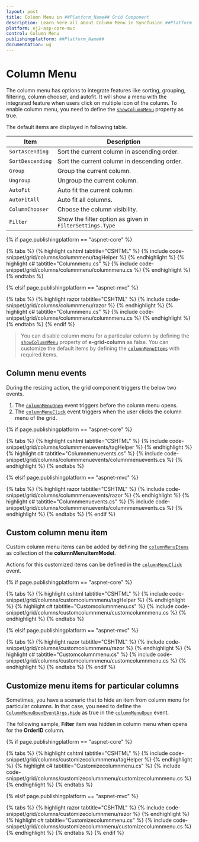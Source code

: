 ```yaml
---
layout: post
title: Column Menu in ##Platform_Name## Grid Component
description: Learn here all about Column Menu in Syncfusion ##Platform_Name## Grid component of Syncfusion Essential JS 2 and more.
platform: ej2-asp-core-mvc
control: Column Menu
publishingplatform: ##Platform_Name##
documentation: ug
---
```


# Column Menu

The column menu has options to integrate features like sorting, grouping, filtering, column chooser, and autofit. It will show a menu with the integrated feature when users click on multiple icon of the column. To enable column menu, you need to define the [`showColumnMenu`](https://help.syncfusion.com/cr/aspnetcore-js2/Syncfusion.EJ2.Grids.GridColumn.html#Syncfusion_EJ2_Grids_GridColumn_ShowColumnMenu) property as true.

The default items are displayed in following table.

| Item | Description |
|-----|-----|
| `SortAscending` | Sort the current column in ascending order. |
| `SortDescending` | Sort the current column in descending order. |
| `Group` | Group the current column. |
| `Ungroup` | Ungroup the current column. |
| `AutoFit` | Auto fit the current column. |
| `AutoFitAll` | Auto fit all columns. |
| `ColumnChooser` | Choose the column visibility. |
| `Filter` | Show the filter option as given in `FilterSettings.Type` |

{% if page.publishingplatform == "aspnet-core" %}

{% tabs %}
{% highlight cshtml tabtitle="CSHTML" %}
{% include code-snippet/grid/columns/columnmenu/tagHelper %}
{% endhighlight %}
{% highlight c# tabtitle="Columnmenu.cs" %}
{% include code-snippet/grid/columns/columnmenu/columnmenu.cs %}
{% endhighlight %}
{% endtabs %}

{% elsif page.publishingplatform == "aspnet-mvc" %}

{% tabs %}
{% highlight razor tabtitle="CSHTML" %}
{% include code-snippet/grid/columns/columnmenu/razor %}
{% endhighlight %}
{% highlight c# tabtitle="Columnmenu.cs" %}
{% include code-snippet/grid/columns/columnmenu/columnmenu.cs %}
{% endhighlight %}
{% endtabs %}
{% endif %}



> You can disable column menu for a particular column by defining the [`showColumnMenu`](https://help.syncfusion.com/cr/aspnetcore-js2/Syncfusion.EJ2.Grids.GridColumn.html#Syncfusion_EJ2_Grids_GridColumn_ShowColumnMenu) property of **e-grid-column** as false.
> You can customize the default items by defining the [`columnMenuItems`](https://help.syncfusion.com/cr/aspnetcore-js2/Syncfusion.EJ2.Grids.Grid.html#Syncfusion_EJ2_Grids_Grid_ColumnMenuItems) with required items.

## Column menu events

During the resizing action, the grid component triggers the below two events.

1. The [`columnMenuOpen`](https://help.syncfusion.com/cr/aspnetcore-js2/Syncfusion.EJ2.Grids.Grid.html#Syncfusion_EJ2_Grids_Grid_ColumnMenuOpen) event triggers before the column menu opens.
2. The [`columnMenuClick`](https://help.syncfusion.com/cr/aspnetcore-js2/Syncfusion.EJ2.Grids.Grid.html#Syncfusion_EJ2_Grids_Grid_ColumnMenuClick) event triggers when the user clicks the column menu of the grid.

{% if page.publishingplatform == "aspnet-core" %}

{% tabs %}
{% highlight cshtml tabtitle="CSHTML" %}
{% include code-snippet/grid/columns/columnmenuevents/tagHelper %}
{% endhighlight %}
{% highlight c# tabtitle="Columnmenuevents.cs" %}
{% include code-snippet/grid/columns/columnmenuevents/columnmenuevents.cs %}
{% endhighlight %}
{% endtabs %}

{% elsif page.publishingplatform == "aspnet-mvc" %}

{% tabs %}
{% highlight razor tabtitle="CSHTML" %}
{% include code-snippet/grid/columns/columnmenuevents/razor %}
{% endhighlight %}
{% highlight c# tabtitle="Columnmenuevents.cs" %}
{% include code-snippet/grid/columns/columnmenuevents/columnmenuevents.cs %}
{% endhighlight %}
{% endtabs %}
{% endif %}



## Custom column menu item

Custom column menu items can be added by defining the [`columnMenuItems`](https://help.syncfusion.com/cr/aspnetcore-js2/Syncfusion.EJ2.Grids.Grid.html#Syncfusion_EJ2_Grids_Grid_ColumnMenuItems) as collection of
the **columnMenuItemModel**.

Actions for this customized items can be defined in the [`columnMenuClick`](https://help.syncfusion.com/cr/aspnetcore-js2/Syncfusion.EJ2.Grids.Grid.html#Syncfusion_EJ2_Grids_Grid_ColumnMenuClick) event.

{% if page.publishingplatform == "aspnet-core" %}

{% tabs %}
{% highlight cshtml tabtitle="CSHTML" %}
{% include code-snippet/grid/columns/customcolumnmenu/tagHelper %}
{% endhighlight %}
{% highlight c# tabtitle="Customcolumnmenu.cs" %}
{% include code-snippet/grid/columns/customcolumnmenu/customcolumnmenu.cs %}
{% endhighlight %}
{% endtabs %}

{% elsif page.publishingplatform == "aspnet-mvc" %}

{% tabs %}
{% highlight razor tabtitle="CSHTML" %}
{% include code-snippet/grid/columns/customcolumnmenu/razor %}
{% endhighlight %}
{% highlight c# tabtitle="Customcolumnmenu.cs" %}
{% include code-snippet/grid/columns/customcolumnmenu/customcolumnmenu.cs %}
{% endhighlight %}
{% endtabs %}
{% endif %}



## Customize menu items for particular columns

Sometimes, you have a scenario that to hide an item from column menu for particular columns. In that case, you need to define the [`ColumnMenuOpenEventArgs.Hide`](https://help.syncfusion.com/cr/aspnetcore-js2/Syncfusion.EJ2.Grids.Grid.html#Syncfusion_EJ2_Grids_Grid_ColumnMenuOpen) as true in the [`columnMenuOpen`](https://help.syncfusion.com/cr/aspnetcore-js2/Syncfusion.EJ2.Grids.Grid.html#Syncfusion_EJ2_Grids_Grid_ColumnMenuOpen) event.

The following sample, **Filter** item was hidden in column menu when opens for the **OrderID** column.

{% if page.publishingplatform == "aspnet-core" %}

{% tabs %}
{% highlight cshtml tabtitle="CSHTML" %}
{% include code-snippet/grid/columns/customizecolumnmenu/tagHelper %}
{% endhighlight %}
{% highlight c# tabtitle="Customizecolumnmenu.cs" %}
{% include code-snippet/grid/columns/customizecolumnmenu/customizecolumnmenu.cs %}
{% endhighlight %}
{% endtabs %}

{% elsif page.publishingplatform == "aspnet-mvc" %}

{% tabs %}
{% highlight razor tabtitle="CSHTML" %}
{% include code-snippet/grid/columns/customizecolumnmenu/razor %}
{% endhighlight %}
{% highlight c# tabtitle="Customizecolumnmenu.cs" %}
{% include code-snippet/grid/columns/customizecolumnmenu/customizecolumnmenu.cs %}
{% endhighlight %}
{% endtabs %}
{% endif %}


